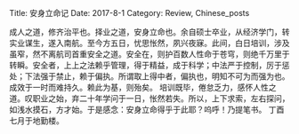 Title: 安身立命记
Date: 2017-8-1
Category: Review, Chinese_posts


成人之道，修齐治平也。择业之道，安身立命也。余自硕士卒业，从经济学门，转实业谋生，遂入南航。至今方五日，忧思怅然，夙兴夜寐。此间，白日培训，涉及虽窄，然不离航司首重安全之道。安全在，则护百数人性命于苍穹，则绝千万里于转瞬。安全者，上上之法赖乎管理，得于精益，成于科学；中法严于控制，厉于惩处；下法强于禁止，赖于偏执。所谓取上得中者，偏执也，明知不可为而强为也。成效于一时而难持久。赖此为基，则殆矣。
培训既毕，倦怠乏力，感怀人性之道。叹职业之始，弃二十年学问于一日，怅然若失。所以，上下求索，左右探问，如浅水摸石，方才始。于是感念：安身立命得乎于此耶？呜呼！乃提笔书。
丁酉七月于地勤楼。